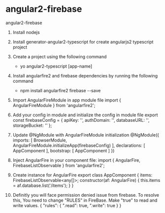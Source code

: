 # angular2-firebase
angular2-firebase

1. Install nodejs
2. Install generator-angular2-typescript for create angularjs2 typescript project
3. Create a project using the following command
    - yo angular2-typescript [app-name]
4. Install angularfire2 and firebase dependencies by running the following command
    - npm install angularfire2 firebase --save 
5. Import AngularFireModule in app module file
    import { AngularFireModule } from 'angularfire2';
6. Add your config in module and initialize the config in module file
        export const firebaseConfig = {
        apiKey: '<your-key>',
        authDomain: '<your-project-authdomain>',
        databaseURL: '<your-database-URL>',
        storageBucket: '<your-storage-bucket>'
        }; 

7. Update @NgModule with AngularFireModule initialization 
    @NgModule({
    imports: [
        BrowserModule,
        AngularFireModule.initializeApp(firebaseConfig)
    ],
    declarations: [ AppComponent ],
    bootstrap: [ AppComponent ]
    })
8. Inject AngularFire in your component file:
    import { AngularFire, FirebaseListObservable } from 'angularfire2';
9. Create instance for AngularFire
        export class AppComponent {
        items: FirebaseListObservable<any[]>;
        constructor(af: AngularFire) {
            this.items = af.database.list('/items');
        }
        }
10. Definitly you will face permission denied issue from firebase. To resolve this, You need to change "RULES" in FireBase. Make "true" to read and write values.
{
  "rules": {
    ".read": true,
    ".write": true
  }
}   